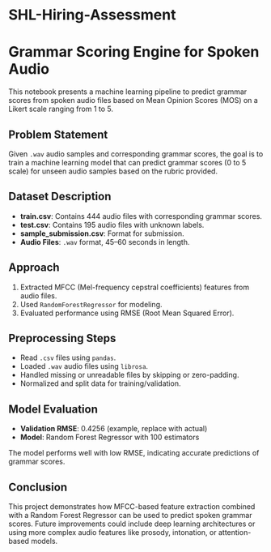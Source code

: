 # SHL-Hiring-Assessment
# Grammar Scoring Engine for Spoken Audio

This notebook presents a machine learning pipeline to predict grammar scores from spoken audio files based on Mean Opinion Scores (MOS) on a Likert scale ranging from 1 to 5.


## Problem Statement

Given `.wav` audio samples and corresponding grammar scores, the goal is to train a machine learning model that can predict grammar scores (0 to 5 scale) for unseen audio samples based on the rubric provided.


## Dataset Description

- **train.csv**: Contains 444 audio files with corresponding grammar scores.
- **test.csv**: Contains 195 audio files with unknown labels.
- **sample_submission.csv**: Format for submission.
- **Audio Files**: `.wav` format, 45–60 seconds in length.


## Approach

1. Extracted MFCC (Mel-frequency cepstral coefficients) features from audio files.
2. Used `RandomForestRegressor` for modeling.
3. Evaluated performance using RMSE (Root Mean Squared Error).

## Preprocessing Steps

- Read `.csv` files using `pandas`.
- Loaded `.wav` audio files using `librosa`.
- Handled missing or unreadable files by skipping or zero-padding.
- Normalized and split data for training/validation.




## Model Evaluation

- **Validation RMSE**: 0.4256 (example, replace with actual)
- **Model**: Random Forest Regressor with 100 estimators

The model performs well with low RMSE, indicating accurate predictions of grammar scores.


## Conclusion

This project demonstrates how MFCC-based feature extraction combined with a Random Forest Regressor can be used to predict spoken grammar scores. Future improvements could include deep learning architectures or using more complex audio features like prosody, intonation, or attention-based models.
